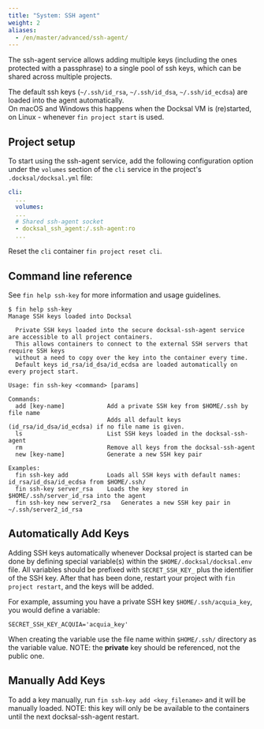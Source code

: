 ```yaml
---
title: "System: SSH agent"
weight: 2
aliases:
  - /en/master/advanced/ssh-agent/
---
```



The ssh-agent service allows adding multiple keys (including the ones protected with a passphrase) to a single pool of 
ssh keys, which can be shared across multiple projects.

The default ssh keys (`~/.ssh/id_rsa`, `~/.ssh/id_dsa`, `~/.ssh/id_ecdsa`) are loaded into the agent automatically.  
On macOS and Windows this happens when the Docksal VM is (re)started, on Linux - whenever `fin project start` is used.


## Project setup

To start using the ssh-agent service, add the following configuration option under the `volumes` section 
of the `cli` service in the project's `.docksal/docksal.yml` file:

```yaml
cli:
  ...
  volumes:
  ...
  # Shared ssh-agent socket
  - docksal_ssh_agent:/.ssh-agent:ro
  ...
```

Reset the `cli` container `fin project reset cli`.


## Command line reference

See `fin help ssh-key` for more information and usage guidelines.

```
$ fin help ssh-key
Manage SSH keys loaded into Docksal

  Private SSH keys loaded into the secure docksal-ssh-agent service are accessible to all project containers.	
  This allows containers to connect to the external SSH servers that require SSH keys	
  without a need to copy over the key into the container every time.	
  Default keys id_rsa/id_dsa/id_ecdsa are loaded automatically on every project start.	

Usage: fin ssh-key <command> [params]

Commands:
  add [key-name]           	Add a private SSH key from $HOME/.ssh by file name
                           	Adds all default keys (id_rsa/id_dsa/id_ecdsa) if no file name is given.
  ls                       	List SSH keys loaded in the docksal-ssh-agent
  rm                       	Remove all keys from the docksal-ssh-agent
  new [key-name]           	Generate a new SSH key pair

Examples:
  fin ssh-key add          	Loads all SSH keys with default names: id_rsa/id_dsa/id_ecdsa from $HOME/.ssh/
  fin ssh-key server_rsa   	Loads the key stored in $HOME/.ssh/server_id_rsa into the agent
  fin ssh-key new server2_rsa	Generates a new SSH key pair in ~/.ssh/server2_id_rsa
```

## Automatically Add Keys

Adding SSH keys automatically whenever Docksal project is started can be done by defining special variable(s) within
the `$HOME/.docksal/docksal.env` file. All variables should be prefixed with `SECRET_SSH_KEY_` plus the
identifier of the SSH key. After that has been done, restart your project with `fin project restart`, and the keys will be added.

For example, assuming you have a private SSH key `$HOME/.ssh/acquia_key`, you would define a variable:

```
SECRET_SSH_KEY_ACQUIA='acquia_key'
```

When creating the variable use the file name within `$HOME/.ssh/` directory as the variable value. NOTE: the **private** key should be referenced, not the public one.

## Manually Add Keys

To add a key manually, run `fin ssh-key add <key_filename>` and it will be manually loaded. NOTE: this key will only be 
be available to the containers until the next docksal-ssh-agent restart.
